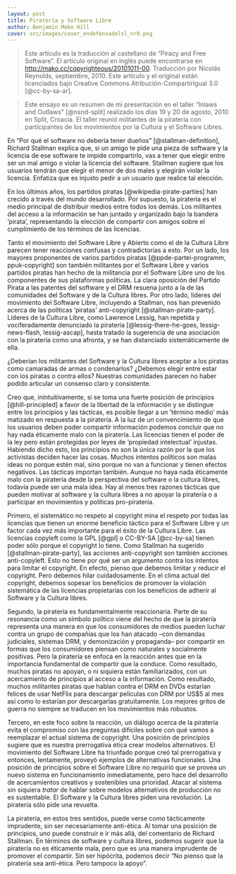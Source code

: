 ```yaml
---
layout: post
title: Piratería y Software Libre
author: Benjamin Mako Hill
cover: src/images/cover_endefensadelsl_nr0.png
---
```


> Este artículo es la traducción al castellano de “Piracy and Free
> Software”. El artículo original en inglés puede encontrarse en
> http://mako.cc/copyrighteous/20101011-00. Traducción por Nicolás
> Reynolds, septiembre, 2010. Este artículo y el original están
> licenciados bajo Creative Commons Atribución-CompartirIgual 3.0
> [@cc-by-sa-ar].

> Este ensayo es un resumen de mi presentación en el taller “Inlaws and
> Outlaws” [@nsnd-split] realizado los días 19 y 20 de agosto, 2010
> en Split, Croacia. El taller reunió militantes de la piratería con
> participantes de los movimientos por la Cultura y el Software Libres.

En “Por qué el software no debería tener dueños” [@stallman-definition], Richard
Stallman explica que, si un amigo te pide una pieza de software y la licencia
de ese software te impide compartirlo, vas a tener que elegir entre ser un mal
amigo o violar la licencia del software. Stallman sugiere que los usuarios
tendrán que elegir el menor de dos males y elegirán violar la licencia.
Enfatiza que es injusto pedir a un usuario que realice tal elección.

En los últimos años, los partidos piratas [@wikipedia-pirate-parties] han
crecido a través del mundo desarrollado. Por supuesto, la piratería es el medio
principal de distribuir medios entre todos los demás. Los militantes del acceso
a la información se han juntado y organizado bajo la bandera ’pirata’,
representando la elección de compartir con amigos sobre el cumplimiento de los
términos de las licencias.

Tanto el movimiento del Software Libre y Abierto como el de la Cultura Libre
parecen tener reacciones confusas y contradictorias a esto. Por un lado, los
mayores proponentes de varios partidos piratas [@ppde-partei-programm,
ppuk-copyright] son también militantes por el Software Libre y varios partidos
piratas han hecho de la militancia por el Software Libre uno de los componentes
de sus plataformas políticas. La clara oposición del Partido Pirata a las
patentes del software y el DRM resuena junto a la de las comunidades del
Software y de la Cultura libres. Por otro lado, líderes del movimiento del
Software Libre, incluyendo a Stallman, nos han prevenido acerca de las
políticas ’piratas’ anti-copyright [@stallman-pirate-party].  Líderes de la
Cultura Libre, como Lawrence Lessig, han repetida y vociferadamente denunciado
la piratería [@lessig-there-he-goes, lessig-news-flash, lessig-ascap], hasta
tratado la sugerencia de una asociación con la piratería como una afronta, y se
han distanciado sistemáticamente de ella.

¿Deberían los militantes del Software y la Cultura libres aceptar a los piratas
como camaradas de armas o condenarlos? ¿Debemos elegir entre estar con los
piratas o contra ellos? Nuestras comunidades parecen no haber podido articular
un consenso claro y consistente.

Creo que, inintuitivamente, si se toma una fuerte posición de principios
[@hill-principled] a favor de la libertad de la información y se distingue
entre los principios y las tácticas, es posible llegar a un ’término medio’ más
matizado en respuesta a la piratería. A la luz de un convencimiento de que los
usuarios deben poder compartir información podemos concluir que no hay nada
éticamente malo con la piratería. Las licencias tienen el poder de la ley pero
están protegidas por leyes de ’propiedad intelectual’ injustas. Habiendo dicho
esto, los principios no son la única razón por la que los activistas deciden
hacer las cosas.  Muchos intentos políticos son malas ideas no porque estén
mal, sino porque no van a funcionar y tienen efectos negativos. Las tácticas
importan también. Aunque no haya nada éticamente malo con la piratería desde la
perspectiva del software o la cultura libres, todavía puede ser una mala idea.
Hay al menos tres razones tácticas que pueden motivar al software y la cultura
libres a no apoyar la piratería o a participar en movimientos y políticas
pro-piratería.

Primero, el sistemático no respeto al copyright mina el respeto por todas las
licencias que tienen un enorme beneficio táctico para el Software Libre y un
factor cada vez más importante para el éxito de la Cultura Libre. Las licencias
copyleft como la GPL [@gpl] o CC-BY-SA [@cc-by-sa] tienen poder sólo porque el
copyright lo tiene.  Como Stallman ha sugerido [@stallman-pirate-party], las
acciones anti-copyright son también acciones anti-copyleft. Esto no tiene por
qué ser un argumento contra los intentos para limitar el copyright. En efecto,
pienso que debemos limitar y reducir el copyright. Pero debemos hilar
cuidadosamente. En el clima actual del copyright, debemos sopesar los
beneficios de promover la violación sistemática de las licencias propietarias
con los beneficios de adherir al Software y la Cultura libres.

Segundo, la piratería es fundamentalmente reaccionaria. Parte de su resonancia
como un símbolo político viene del hecho de que la piratería representa una
manera en que los consumidores de medios pueden luchar contra un grupo de
compañías que los han atacado –con demandas judiciales, sistemas DRM, y
demonización y propaganda– por compartir en formas que los consumidores piensan
como naturales y socialmente positivas. Pero la piratería se enfoca en la
reacción antes que en la importancia fundamental de compartir que la conduce.
Como resultado, muchos piratas no apoyan, o ni siquiera están familiarizados,
con un acercamiento de principios al acceso a la información. Como resultado,
muchos militantes piratas que hablan contra el DRM en DVDs estarían felices de
usar NetFlix para descargar películas con DRM por US\$5 al mes así como lo
estarían por descargarlas gratuitamente. Los mejores gritos de guerra no
siempre se traducen en los movimientos más robustos.

Tercero, en este foco sobre la reacción, un diálogo acerca de la piratería
evita el compromiso con las preguntas difíciles sobre con qué vamos a
reemplazar el actual sistema de copyright. Una posición de principios sugiere
que es nuestra prerrogativa ética crear modelos alternativos. El movimiento del
Software Libre ha triunfado porque creó tal prerrogativa y entonces,
lentamente, proveyó ejemplos de alternativas funcionales. Una posición de
principios sobre el Software Libre no requirió que se provea un nuevo sistema
en funcionamiento inmediatamente, pero hace del desarrollo de acercamientos
creativos y sostenibles una prioridad. Atacar al sistema sin siquiera *tratar*
de hablar sobre modelos alternativos de producción no es sustentable. El
Software y la Cultura libres piden una revolución. La piratería sólo pide una
revuelta.

La piratería, en estos tres sentidos, puede verse como tácticamente imprudente,
sin ser necesariamente anti-ética. Al tomar una posición de principios, uno
puede construir e ir más allá, del comentario de Richard Stallman. En términos
de software y cultura libres, podemos sugerir que la piratería no es éticamente
mala, pero que es una manera imprudente de promover el compartir. Sin ser
hipócrita, podemos decir “No pienso que la piratería sea anti-ética. Pero
tampoco la apoyo”.

